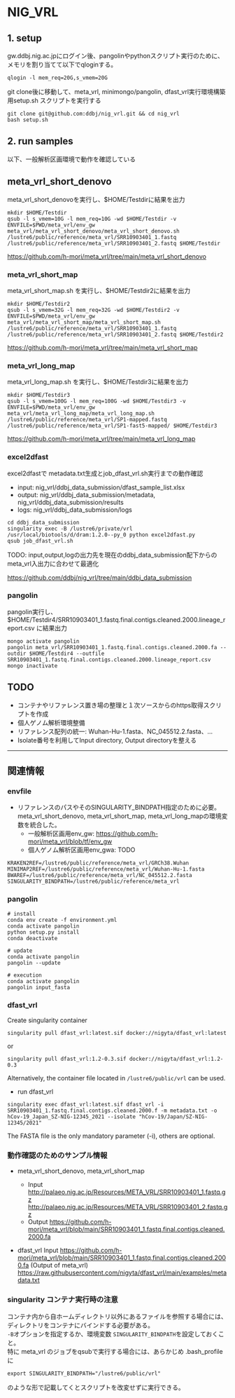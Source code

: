 # NIG_VRL

## 1. setup

gw.ddbj.nig.ac.jpにログイン後、pangolinやpythonスクリプト実行のために、メモリを割り当てて以下でqloginする。
```
qlogin -l mem_req=20G,s_vmem=20G
```

git clone後に移動して、meta_vrl, minimongo/pangolin, dfast_vrl実行環境構築用setup.sh スクリプトを実行する

```
git clone git@github.com:ddbj/nig_vrl.git && cd nig_vrl
bash setup.sh
```

## 2. run samples

以下、一般解析区画環境で動作を確認している

## meta_vrl_short_denovo
meta_vrl_short_denovoを実行し、$HOME/Testdirに結果を出力

```
mkdir $HOME/Testdir
qsub -l s_vmem=10G -l mem_req=10G -wd $HOME/Testdir -v ENVFILE=$PWD/meta_vrl/env_gw meta_vrl/meta_vrl_short_denovo/meta_vrl_short_denovo.sh /lustre6/public/reference/meta_vrl/SRR10903401_1.fastq /lustre6/public/reference/meta_vrl/SRR10903401_2.fastq $HOME/Testdir
```
https://github.com/h-mori/meta_vrl/tree/main/meta_vrl_short_denovo

### meta_vrl_short_map
meta_vrl_short_map.sh を実行し、$HOME/Testdir2に結果を出力

```
mkdir $HOME/Testdir2
qsub -l s_vmem=32G -l mem_req=32G -wd $HOME/Testdir2 -v ENVFILE=$PWD/meta_vrl/env_gw meta_vrl/meta_vrl_short_map/meta_vrl_short_map.sh /lustre6/public/reference/meta_vrl/SRR10903401_1.fastq /lustre6/public/reference/meta_vrl/SRR10903401_2.fastq $HOME/Testdir2
```
https://github.com/h-mori/meta_vrl/tree/main/meta_vrl_short_map

### meta_vrl_long_map
meta_vrl_long_map.sh を実行し、$HOME/Testdir3に結果を出力
```
mkdir $HOME/Testdir3
qsub -l s_vmem=100G -l mem_req=100G -wd $HOME/Testdir3 -v ENVFILE=$PWD/meta_vrl/env_gw meta_vrl/meta_vrl_long_map/meta_vrl_long_map.sh /lustre6/public/reference/meta_vrl/SP1-mapped.fastq /lustre6/public/reference/meta_vrl/SP1-fast5-mapped/ $HOME/Testdir3
```
https://github.com/h-mori/meta_vrl/tree/main/meta_vrl_long_map

### excel2dfast
excel2dfastで metadata.txt生成とjob_dfast_vrl.sh実行までの動作確認
* input: nig_vrl/ddbj_data_submission/dfast_sample_list.xlsx
* output: nig_vrl/ddbj_data_submission/metadata, nig_vrl/ddbj_data_submission/results
* logs: nig_vrl/ddbj_data_submission/logs

```
cd ddbj_data_submission
singularity exec -B /lustre6/private/vrl /usr/local/biotools/d/dram:1.2.0--py_0 python excel2dfast.py
qsub job_dfast_vrl.sh
```
TODO: input,output,logの出力先を現在のddbj_data_submission配下からのmeta_vrl入出力に合わせて最適化

https://github.com/ddbj/nig_vrl/tree/main/ddbj_data_submission

### pangolin

pangolin実行し、$HOME/Testdir4/SRR10903401_1.fastq.final.contigs.cleaned.2000.lineage_report.csv に結果出力

```
mongo activate pangolin
pangolin meta_vrl/SRR10903401_1.fastq.final.contigs.cleaned.2000.fa --outdir $HOME/Testdir4 --outfile SRR10903401_1.fastq.final.contigs.cleaned.2000.lineage_report.csv
mongo inactivate
```

## TODO
* コンテナやリファレンス置き場の整理と１次ソースからのhttps取得スクリプトを作成
* 個人ゲノム解析環境整備
* リファレンス配列の統一: Wuhan-Hu-1.fasta、NC_045512.2.fasta、...
* Isolate番号を利用してInput directory, Output directoryを整える

---
## 関連情報
### envfile
* リファレンスのパスやそのSINGULARITY_BINDPATH指定のために必要。meta_vrl_short_denovo, meta_vrl_short_map, meta_vrl_long_mapの環境変数を統合した。
   * 一般解析区画用env_gw: https://github.com/h-mori/meta_vrl/blob/tf/env_gw
   * 個人ゲノム解析区画用env_gwa: TODO

```
KRAKEN2REF=/lustre6/public/reference/meta_vrl/GRCh38.Wuhan
MINIMAP2REF=/lustre6/public/reference/meta_vrl/Wuhan-Hu-1.fasta
BWAREF=/lustre6/public/reference/meta_vrl/NC_045512.2.fasta
SINGULARITY_BINDPATH=/lustre6/public/reference/meta_vrl
```

### pangolin
```
# install
conda env create -f environment.yml
conda activate pangolin
python setup.py install
conda deactivate
    
# update
conda activate pangolin
pangolin --update

# execution
conda activate pangolin
pangolin input_fasta
```

### dfast_vrl
Create singularity container 
```
singularity pull dfast_vrl:latest.sif docker://nigyta/dfast_vrl:latest
```
or
```
singularity pull dfast_vrl:1.2-0.3.sif docker://nigyta/dfast_vrl:1.2-0.3
```
Alternatively, the container file located in `/lustre6/public/vrl` can be used. 

* run dfast_vrl
```
singularity exec dfast_vrl:latest.sif dfast_vrl -i SRR10903401_1.fastq.final.contigs.cleaned.2000.f -m metadata.txt -o hCov-19_Japan_SZ-NIG-12345_2021 --isolate "hCov-19/Japan/SZ-NIG-12345/2021"
```
The FASTA file is the only mandatory parameter (-i), others are optional.

### 動作確認のためのサンプル情報
* meta_vrl_short_denovo, meta_vrl_short_map
   * Input 
http://palaeo.nig.ac.jp/Resources/META_VRL/SRR10903401_1.fastq.gz
http://palaeo.nig.ac.jp/Resources/META_VRL/SRR10903401_2.fastq.gz
   * Output
https://github.com/h-mori/meta_vrl/blob/main/SRR10903401_1.fastq.final.contigs.cleaned.2000.fa  

* dfast_vrl Input
https://github.com/h-mori/meta_vrl/blob/main/SRR10903401_1.fastq.final.contigs.cleaned.2000.fa (Output of meta_vrl)  
https://raw.githubusercontent.com/nigyta/dfast_vrl/main/examples/metadata.txt  


### singularity コンテナ実行時の注意  
コンテナ内から自ホームディレクトリ以外にあるファイルを参照する場合には、ディレクトリをコンテナにバインドする必要がある。  
`-B`オプションを指定するか、環境変数 `SINGULARITY_BINDPATH`を設定しておくこと。  
特に meta_vrl のジョブをqsubで実行する場合には、あらかじめ .bash_profile に

```
export SINGULARITY_BINDPATH="/lustre6/public/vrl"
```

のような形で記載してくとスクリプトを改変せずに実行できる。
